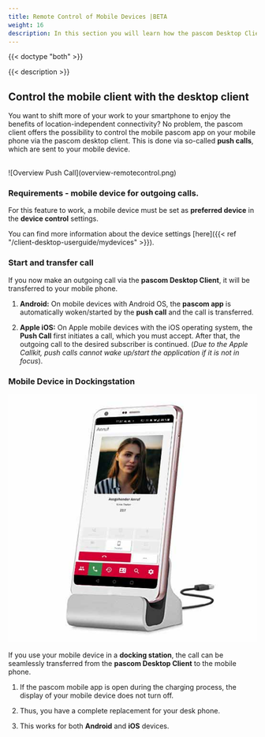 ```yaml
---
title: Remote Control of Mobile Devices |BETA
weight: 16
description: In this section you will learn how the pascom Desktop Client can control the pascom Mobile App.
---
```


{{< doctype "both" >}}
 
{{< description >}}

## Control the mobile client with the desktop client

You want to shift more of your work to your smartphone to enjoy the benefits of location-independent connectivity? No problem, the pascom client offers the possibility to control the mobile pascom app on your mobile phone via the pascom desktop client. This is done via so-called **push calls**, which are sent to your mobile device.

</br>
![Overview Push Call](overview-remotecontrol.png)
</br>

### Requirements - mobile device for outgoing calls.

For this feature to work, a mobile device must be set as **preferred device** in the **device control** settings. 

You can find more information about the device settings [here]({{< ref "/client-desktop-userguide/mydevices" >}}).

### Start and transfer call

If you now make an outgoing call via the **pascom Desktop Client**, it will be transferred to your mobile phone.

1. **Android:** On mobile devices with Android OS, the **pascom app** is automatically woken/started by the **push call** and the call is transferred.

2. **Apple iOS:** On Apple mobile devices with the iOS operating system, the **Push Call** first initiates a call, which you must accept. After that, the outgoing call to the desired subscriber is continued. 
(*Due to the Apple Callkit, push calls cannot wake up/start the application if it is not in focus*).

### Mobile Device in Dockingstation

![Dockingstation](dockingstation.jpg?width=60%)
</br>

If you use your mobile device in a **docking station**, the call can be seamlessly transferred from the **pascom Desktop Client** to the mobile phone.

1. If the pascom mobile app is open during the charging process, the display of your mobile device does not turn off.

2. Thus, you have a complete replacement for your desk phone.

3. This works for both **Android** and **iOS** devices.

</br>
